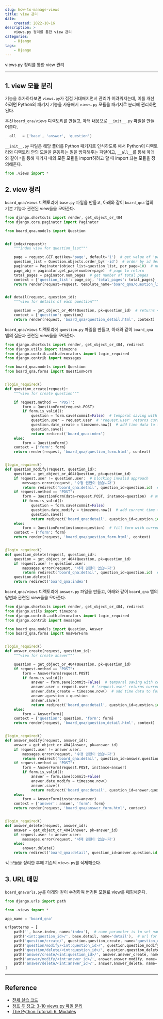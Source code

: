 ```yaml
---
slug: how-to-manage-views
title: view 관리
date:
    created: 2022-10-16
description: >
    views.py 정리를 통한 view 관리
categories:
    - Django
tags:
    - Django
---
```


views.py 정리를 통한 view 관리  

<!-- more -->

---

## 1. view 모듈 분리

기능을 추가하다보면 `views.py`가 점점 거대해지면서 관리가 어려워지는데, 이를 개선하려면 Python의 패키지 기능을 사용해서 `views.py` 모듈을 패키지로 분리해 관리하면 된다.  

우선 `board_qna/views` 디렉토리를 만들고, 아래 내용으로 `__init__.py` 파일을 만들어준다.  

```python title="__init__.py"
__all__ = ['base', 'answer', 'question']
```

`__init__.py` 파일은 해당 폴더를 Python 패키지로 인식하도록 해서 Python이 디렉토리와 디렉토리 안의 모듈을 혼동하는 일을 방지해주는 파일이고, `__all__`를 통해 아래와 같이 `*`을 통해 패키지 내의 모든 모듈을 import하려고 할 때 import 되는 모듈을 정의해준다.  

```python title="__init__.py"
from .views import *
```

## 2. view 정리

`board_qna/views` 디렉토리에 `base.py` 파일을 만들고, 아래와 같이 `board_qna` 앱의 기본 기능과 관련된 view들을 모아준다.  

```python title="base.py"
from django.shortcuts import render, get_object_or_404
from django.core.paginator import Paginator

from board_qna.models import Question


def index(request):
    """index view for question_list"""

    page = request.GET.get(key='page', default='1')  # get value of 'page' from HTTP Request
    question_list = Question.objects.order_by('-id')  # order by id desc
    paginator = Paginator(object_list=question_list, per_page=10)  # number of object per page
    page_obj = paginator.get_page(number=page)  # page to return
    total_pages = paginator.num_pages  # get number of total pages
    context = {'question_list': page_obj, 'total_pages': total_pages}  # total_page is for template filter
    return render(request=request, template_name='board_qna/question_list.html', context=context)


def detail(request, question_id):
    """view for details of each question"""

    question = get_object_or_404(Question, pk=question_id)  # returns 404 instead of 500 when requested not existing question_id
    context = {'question': question}
    return render(request, 'board_qna/question_detail.html', context)
```

`board_qna/views` 디렉토리에 `question.py` 파일을 만들고, 아래와 같이 `board_qna` 앱의 질문과 관련된 view들을 모아준다.  

```python title="question.py"
from django.shortcuts import render, get_object_or_404, redirect
from django.utils import timezone
from django.contrib.auth.decorators import login_required
from django.contrib import messages

from board_qna.models import Question
from board_qna.forms import QuestionForm


@login_required()
def question_create(request):
    """view for create question"""

    if request.method == 'POST':
        form = QuestionForm(request.POST)
        if form.is_valid():
            question = form.save(commit=False)  # temporal saving with commit=False option
            question.user = request.user  # 'request.user' returns current login user
            question.date_create = timezone.now()  # add time data to form
            question.save()
            return redirect('board_qna:index')
    else:
        form = QuestionForm()
    context = {'form': form}
    return render(request, 'board_qna/question_form.html', context)


@login_required()
def question_modify(request, question_id):
    question = get_object_or_404(Question, pk=question_id)
    if request.user != question.user:  # blocking invalid approach
        messages.error(request, '수정 권한이 없습니다')
        return redirect('board_qna:detail', question_id=question.id)  # type: ignore
    if request.method == "POST":
        form = QuestionForm(data=request.POST, instance=question)  # override instance with requested POST
        if form.is_valid():
            question = form.save(commit=False)
            question.date_modify = timezone.now()  # add current time to form
            question.save()
            return redirect('board_qna:detail', question_id=question.id)
    else:
        form = QuestionForm(instance=question)  # fill form with current context
    context = {'form': form}
    return render(request, 'board_qna/question_form.html', context)


@login_required()
def question_delete(request, question_id):
    question = get_object_or_404(Question, pk=question_id)
    if request.user != question.user:
        messages.error(request, '삭제 권한이 없습니다')
        return redirect('board_qna:detail', question_id=question.id)  # type: ignore
    question.delete()
    return redirect('board_qna:index')
```

`board_qna/views` 디렉토리에 `answer.py` 파일을 만들고, 아래와 같이 `board_qna` 앱의 답변과 관련된 view들을 모아준다.  

```python title="answer.py"
from django.shortcuts import render, get_object_or_404, redirect
from django.utils import timezone
from django.contrib.auth.decorators import login_required
from django.contrib import messages

from board_qna.models import Question, Answer
from board_qna.forms import AnswerForm


@login_required()
def answer_create(request, question_id):
    """view for create answer"""

    question = get_object_or_404(Question, pk=question_id)
    if request.method == "POST":
        form = AnswerForm(request.POST)
        if form.is_valid():
            answer = form.save(commit=False)  # temporal saving with commit=False option
            answer.user = request.user  # 'request.user' returns current login user
            answer.date_create = timezone.now()  # add time data to form
            answer.question = question
            answer.save()
            return redirect('board_qna:detail', question_id=question.id)  # type: ignore
    else:
        form = AnswerForm()
    context = {'question': question, 'form': form}
    return render(request, 'board_qna/question_detail.html', context)


@login_required()
def answer_modify(request, answer_id):
    answer = get_object_or_404(Answer, pk=answer_id)
    if request.user != answer.user:
        messages.error(request, '수정 권한이 없습니다')
        return redirect('board_qna:detail', question_id=answer.question.id)  # type: ignore
    if request.method == "POST":
        form = AnswerForm(request.POST, instance=answer)
        if form.is_valid():
            answer = form.save(commit=False)
            answer.date_modify = timezone.now()
            answer.save()
            return redirect('board_qna:detail', question_id=answer.question.id)
    else:
        form = AnswerForm(instance=answer)
    context = {'answer': answer, 'form': form}
    return render(request, 'board_qna/answer_form.html', context)


@login_required()
def answer_delete(request, answer_id):
    answer = get_object_or_404(Answer, pk=answer_id)
    if request.user != answer.user:
        messages.error(request, '삭제 권한이 없습니다')
    else:
        answer.delete()
    return redirect('board_qna:detail', question_id=answer.question.id)  # type: ignore
```

각 모듈을 정리한 후에 기존의 `views.py`를 삭제해준다.  

## 3. URL 매핑

`board_qna/urls.py`를 아래와 같이 수정하여 변경된 모듈로 view를 매핑해준다.  

```python title="urls.py"
from django.urls import path

from .views import *

app_name = 'board_qna'

urlpatterns = [
    path('', base.index, name='index'),  # name parameter is to set name of url variable for template
    path('<int:question_id>/', base.detail, name='detail'),  # url for listing board_qna
    path('question/create/', question.question_create, name='question_create'),
    path('question/modify/<int:question_id>/', question.question_modify, name='question_modify'),
    path('question/delete/<int:question_id>/', question.question_delete, name='question_delete'),
    path('answer/create/<int:question_id>/', answer.answer_create, name='answer_create'),
    path('answer/modify/<int:answer_id>/', answer.answer_modify, name='answer_modify'),
    path('answer/delete/<int:answer_id>/', answer.answer_delete, name='answer_delete'),
]
```

---
## Reference
- [전체 실습 코드](https://github.com/djccnt15/study_django)
- [점프 투 장고: 3-10 views.py 파일 분리](https://wikidocs.net/71657)
- [The Python Tutorial: 6. Modules](https://docs.python.org/3/tutorial/modules.html)
